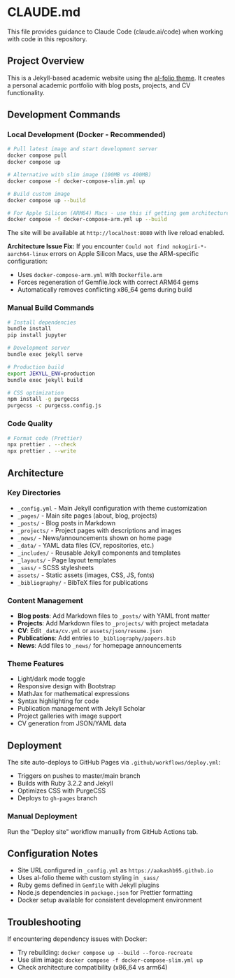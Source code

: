 # CLAUDE.md

This file provides guidance to Claude Code (claude.ai/code) when working with code in this repository.

## Project Overview

This is a Jekyll-based academic website using the [al-folio theme](https://github.com/alshedivat/al-folio). It creates a personal academic portfolio with blog posts, projects, and CV functionality.

## Development Commands

### Local Development (Docker - Recommended)

```bash
# Pull latest image and start development server
docker compose pull
docker compose up

# Alternative with slim image (100MB vs 400MB)
docker compose -f docker-compose-slim.yml up

# Build custom image
docker compose up --build

# For Apple Silicon (ARM64) Macs - use this if getting gem architecture errors
docker compose -f docker-compose-arm.yml up --build
```

The site will be available at `http://localhost:8080` with live reload enabled.

**Architecture Issue Fix:**
If you encounter `Could not find nokogiri-*-aarch64-linux` errors on Apple Silicon Macs, use the ARM-specific configuration:

- Uses `docker-compose-arm.yml` with `Dockerfile.arm`
- Forces regeneration of Gemfile.lock with correct ARM64 gems
- Automatically removes conflicting x86_64 gems during build

### Manual Build Commands

```bash
# Install dependencies
bundle install
pip install jupyter

# Development server
bundle exec jekyll serve

# Production build
export JEKYLL_ENV=production
bundle exec jekyll build

# CSS optimization
npm install -g purgecss
purgecss -c purgecss.config.js
```

### Code Quality

```bash
# Format code (Prettier)
npx prettier . --check
npx prettier . --write
```

## Architecture

### Key Directories

- `_config.yml` - Main Jekyll configuration with theme customization
- `_pages/` - Main site pages (about, blog, projects)
- `_posts/` - Blog posts in Markdown
- `_projects/` - Project pages with descriptions and images
- `_news/` - News/announcements shown on home page
- `_data/` - YAML data files (CV, repositories, etc.)
- `_includes/` - Reusable Jekyll components and templates
- `_layouts/` - Page layout templates
- `_sass/` - SCSS stylesheets
- `assets/` - Static assets (images, CSS, JS, fonts)
- `_bibliography/` - BibTeX files for publications

### Content Management

- **Blog posts**: Add Markdown files to `_posts/` with YAML front matter
- **Projects**: Add Markdown files to `_projects/` with project metadata
- **CV**: Edit `_data/cv.yml` or `assets/json/resume.json`
- **Publications**: Add entries to `_bibliography/papers.bib`
- **News**: Add files to `_news/` for homepage announcements

### Theme Features

- Light/dark mode toggle
- Responsive design with Bootstrap
- MathJax for mathematical expressions
- Syntax highlighting for code
- Publication management with Jekyll Scholar
- Project galleries with image support
- CV generation from JSON/YAML data

## Deployment

The site auto-deploys to GitHub Pages via `.github/workflows/deploy.yml`:

- Triggers on pushes to master/main branch
- Builds with Ruby 3.2.2 and Jekyll
- Optimizes CSS with PurgeCSS
- Deploys to `gh-pages` branch

### Manual Deployment

Run the "Deploy site" workflow manually from GitHub Actions tab.

## Configuration Notes

- Site URL configured in `_config.yml` as `https://aakashb95.github.io`
- Uses al-folio theme with custom styling in `_sass/`
- Ruby gems defined in `Gemfile` with Jekyll plugins
- Node.js dependencies in `package.json` for Prettier formatting
- Docker setup available for consistent development environment

## Troubleshooting

If encountering dependency issues with Docker:

- Try rebuilding: `docker compose up --build --force-recreate`
- Use slim image: `docker compose -f docker-compose-slim.yml up`
- Check architecture compatibility (x86_64 vs arm64)
